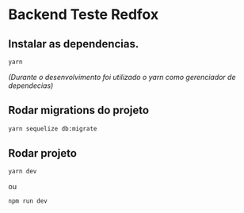 # Backend Teste Redfox

## Instalar as dependencias.

```bash
yarn
```
_(Durante o desenvolvimento foi utilizado o yarn como gerenciador de dependecias)_

## Rodar migrations do projeto

```bash
yarn sequelize db:migrate
```

## Rodar projeto

```bash
yarn dev
```

ou

```bash
npm run dev
```

